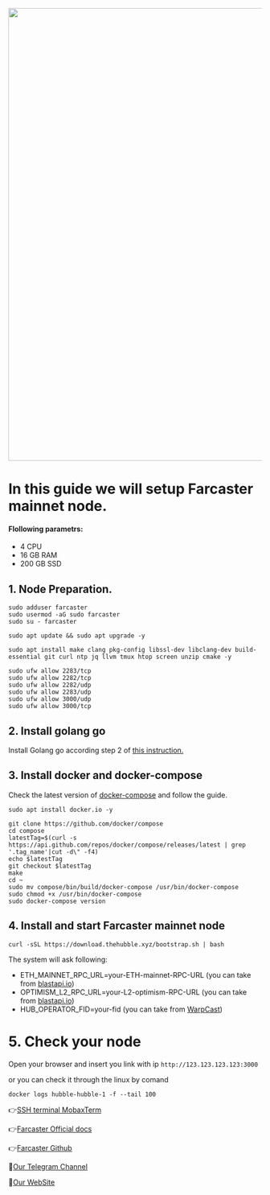 <p align="center">
 <img src="https://i.postimg.cc/VvXmPy2M/OHXOz3lib-Ho0j5l-Ovy-XCq.jpg"width="900"/></a>
</p>

# In this guide we will setup Farcaster mainnet node.

#### Flollowing parametrs:
- 4 CPU 
- 16 GB RAM
- 200 GB SSD

## 1. Node Preparation.
```
sudo adduser farcaster
sudo usermod -aG sudo farcaster
sudo su - farcaster
```
```
sudo apt update && sudo apt upgrade -y
```
```
sudo apt install make clang pkg-config libssl-dev libclang-dev build-essential git curl ntp jq llvm tmux htop screen unzip cmake -y
```
```
sudo ufw allow 2283/tcp
sudo ufw allow 2282/tcp
sudo ufw allow 2282/udp
sudo ufw allow 2283/udp
sudo ufw allow 3000/udp
sudo ufw allow 3000/tcp
```

## 2. Install golang go
Install Golang go according step 2 of [this instruction.](https://github.com/CryptoSailors/cryptosailors-tools/blob/main/Install%20Golang%20%22Go%22/README.md)

## 3. Install docker and docker-compose
Check the latest version of [docker-compose](https://github.com/docker/compose/releases) and follow the guide.
```
sudo apt install docker.io -y
```
```
git clone https://github.com/docker/compose
cd compose
latestTag=$(curl -s https://api.github.com/repos/docker/compose/releases/latest | grep '.tag_name'|cut -d\" -f4)
echo $latestTag
git checkout $latestTag
make 
cd ~
sudo mv compose/bin/build/docker-compose /usr/bin/docker-compose
sudo chmod +x /usr/bin/docker-compose
sudo docker-compose version
```
## 4. Install and start Farcaster mainnet node
```
curl -sSL https://download.thehubble.xyz/bootstrap.sh | bash
```

The system will ask following:
- ETH_MAINNET_RPC_URL=your-ETH-mainnet-RPC-URL (you can take from [blastapi.io](https://blastapi.io/))
- OPTIMISM_L2_RPC_URL=your-L2-optimism-RPC-URL (you can take from [blastapi.io](https://blastapi.io/))
- HUB_OPERATOR_FID=your-fid (you can take from [WarpCast](https://warpcast.com/~/invite-page/342012?id=107e8bb7))

# 5. Check your node
Open your browser and insert you link with ip
```http://123.123.123.123:3000```

or you can check it through the linux by comand

```
docker logs hubble-hubble-1 -f --tail 100
```

👉[SSH terminal MobaxTerm](https://mobaxterm.mobatek.net/download.html)

👉[Farcaster Official docs](https://docs.farcaster.xyz/hubble/hubble)

👉[Farcaster Github](https://github.com/farcasterxyz/protocol)

🔰[Our Telegram Channel](https://t.me/CryptoSailorsAnn)

🔰[Our WebSite](cryptosailors.tech)
